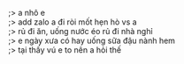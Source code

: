 ;> a nhô e<br>
;> add zalo a đi ròi mốt hẹn hò vs a<br>
;> rủ đi ăn, uống nước éo rủ đi nhà nghỉ<br>
;> e ngày xưa có hay uống sữa đậu nành hem<br>
;> tại thấy vú e to nên a hỏi thế
